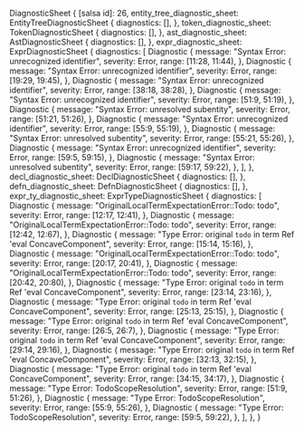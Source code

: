 DiagnosticSheet {
    [salsa id]: 26,
    entity_tree_diagnostic_sheet: EntityTreeDiagnosticSheet {
        diagnostics: [],
    },
    token_diagnostic_sheet: TokenDiagnosticSheet {
        diagnostics: [],
    },
    ast_diagnostic_sheet: AstDiagnosticSheet {
        diagnostics: [],
    },
    expr_diagnostic_sheet: ExprDiagnosticSheet {
        diagnostics: [
            Diagnostic {
                message: "Syntax Error: unrecognized identifier",
                severity: Error,
                range: [11:28, 11:44),
            },
            Diagnostic {
                message: "Syntax Error: unrecognized identifier",
                severity: Error,
                range: [19:29, 19:45),
            },
            Diagnostic {
                message: "Syntax Error: unrecognized identifier",
                severity: Error,
                range: [38:18, 38:28),
            },
            Diagnostic {
                message: "Syntax Error: unrecognized identifier",
                severity: Error,
                range: [51:9, 51:19),
            },
            Diagnostic {
                message: "Syntax Error: unresolved subentity",
                severity: Error,
                range: [51:21, 51:26),
            },
            Diagnostic {
                message: "Syntax Error: unrecognized identifier",
                severity: Error,
                range: [55:9, 55:19),
            },
            Diagnostic {
                message: "Syntax Error: unresolved subentity",
                severity: Error,
                range: [55:21, 55:26),
            },
            Diagnostic {
                message: "Syntax Error: unrecognized identifier",
                severity: Error,
                range: [59:5, 59:15),
            },
            Diagnostic {
                message: "Syntax Error: unresolved subentity",
                severity: Error,
                range: [59:17, 59:22),
            },
        ],
    },
    decl_diagnostic_sheet: DeclDiagnosticSheet {
        diagnostics: [],
    },
    defn_diagnostic_sheet: DefnDiagnosticSheet {
        diagnostics: [],
    },
    expr_ty_diagnostic_sheet: ExprTypeDiagnosticSheet {
        diagnostics: [
            Diagnostic {
                message: "OriginalLocalTermExpectationError::Todo: todo",
                severity: Error,
                range: [12:17, 12:41),
            },
            Diagnostic {
                message: "OriginalLocalTermExpectationError::Todo: todo",
                severity: Error,
                range: [12:42, 12:67),
            },
            Diagnostic {
                message: "Type Error: original `todo` in term Ref 'eval ConcaveComponent",
                severity: Error,
                range: [15:14, 15:16),
            },
            Diagnostic {
                message: "OriginalLocalTermExpectationError::Todo: todo",
                severity: Error,
                range: [20:17, 20:41),
            },
            Diagnostic {
                message: "OriginalLocalTermExpectationError::Todo: todo",
                severity: Error,
                range: [20:42, 20:80),
            },
            Diagnostic {
                message: "Type Error: original `todo` in term Ref 'eval ConcaveComponent",
                severity: Error,
                range: [23:14, 23:16),
            },
            Diagnostic {
                message: "Type Error: original `todo` in term Ref 'eval ConcaveComponent",
                severity: Error,
                range: [25:13, 25:15),
            },
            Diagnostic {
                message: "Type Error: original `todo` in term Ref 'eval ConcaveComponent",
                severity: Error,
                range: [26:5, 26:7),
            },
            Diagnostic {
                message: "Type Error: original `todo` in term Ref 'eval ConcaveComponent",
                severity: Error,
                range: [29:14, 29:16),
            },
            Diagnostic {
                message: "Type Error: original `todo` in term Ref 'eval ConcaveComponent",
                severity: Error,
                range: [32:13, 32:15),
            },
            Diagnostic {
                message: "Type Error: original `todo` in term Ref 'eval ConcaveComponent",
                severity: Error,
                range: [34:15, 34:17),
            },
            Diagnostic {
                message: "Type Error: TodoScopeResolution",
                severity: Error,
                range: [51:9, 51:26),
            },
            Diagnostic {
                message: "Type Error: TodoScopeResolution",
                severity: Error,
                range: [55:9, 55:26),
            },
            Diagnostic {
                message: "Type Error: TodoScopeResolution",
                severity: Error,
                range: [59:5, 59:22),
            },
        ],
    },
}